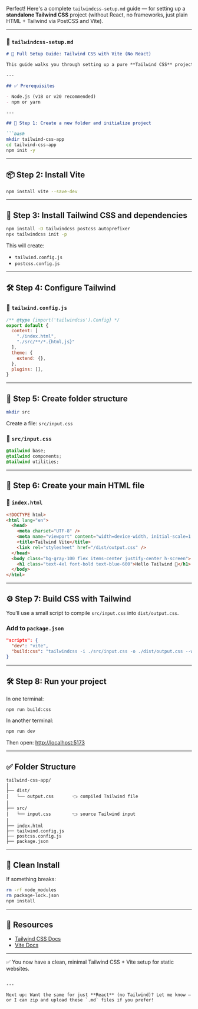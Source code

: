 Perfect! Here's a complete `tailwindcss-setup.md` guide — for setting up a **standalone Tailwind CSS** project (without React, no frameworks, just plain HTML + Tailwind via PostCSS and Vite).

---

### 📄 `tailwindcss-setup.md`

````md
# 🎨 Full Setup Guide: Tailwind CSS with Vite (No React)

This guide walks you through setting up a pure **Tailwind CSS** project using **Vite** and vanilla HTML/CSS/JS — perfect for quick landing pages, one-pagers, or static sites.

---

## ✅ Prerequisites

- Node.js (v18 or v20 recommended)
- npm or yarn

---

## 📁 Step 1: Create a new folder and initialize project

```bash
mkdir tailwind-css-app
cd tailwind-css-app
npm init -y
````

---

## 📦 Step 2: Install Vite

```bash
npm install vite --save-dev
```

---

## 🎨 Step 3: Install Tailwind CSS and dependencies

```bash
npm install -D tailwindcss postcss autoprefixer
npx tailwindcss init -p
```

This will create:

* `tailwind.config.js`
* `postcss.config.js`

---

## 🛠️ Step 4: Configure Tailwind

### 📄 `tailwind.config.js`

```js
/** @type {import('tailwindcss').Config} */
export default {
  content: [
    "./index.html",
    "./src/**/*.{html,js}"
  ],
  theme: {
    extend: {},
  },
  plugins: [],
}
```

---

## 🧾 Step 5: Create folder structure

```bash
mkdir src
```

Create a file: `src/input.css`

### 📄 `src/input.css`

```css
@tailwind base;
@tailwind components;
@tailwind utilities;
```

---

## 📄 Step 6: Create your main HTML file

### 📄 `index.html`

```html
<!DOCTYPE html>
<html lang="en">
  <head>
    <meta charset="UTF-8" />
    <meta name="viewport" content="width=device-width, initial-scale=1.0" />
    <title>Tailwind Vite</title>
    <link rel="stylesheet" href="/dist/output.css" />
  </head>
  <body class="bg-gray-100 flex items-center justify-center h-screen">
    <h1 class="text-4xl font-bold text-blue-600">Hello Tailwind 🌊</h1>
  </body>
</html>
```

---

## ⚙️ Step 7: Build CSS with Tailwind

You’ll use a small script to compile `src/input.css` into `dist/output.css`.

### Add to `package.json`

```json
"scripts": {
  "dev": "vite",
  "build:css": "tailwindcss -i ./src/input.css -o ./dist/output.css --watch"
}
```

---

## 🛠️ Step 8: Run your project

In one terminal:

```bash
npm run build:css
```

In another terminal:

```bash
npm run dev
```

Then open: [http://localhost:5173](http://localhost:5173)

---

## ✅ Folder Structure

```
tailwind-css-app/
│
├── dist/
│   └── output.css       👈 compiled Tailwind file
│
├── src/
│   └── input.css        👈 source Tailwind input
│
├── index.html
├── tailwind.config.js
├── postcss.config.js
├── package.json
```

---

## 🧼 Clean Install

If something breaks:

```bash
rm -rf node_modules
rm package-lock.json
npm install
```

---

## 🔗 Resources

* [Tailwind CSS Docs](https://tailwindcss.com/docs/installation)
* [Vite Docs](https://vitejs.dev/)

---

✅ You now have a clean, minimal Tailwind CSS + Vite setup for static websites.

```

---

Next up: Want the same for just **React** (no Tailwind)? Let me know — or I can zip and upload these `.md` files if you prefer!
```
